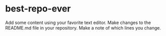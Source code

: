 # best-repo-ever
Add some content using your favorite text editor.
Make changes to the README.md file in your repository. Make a note of which lines you change.